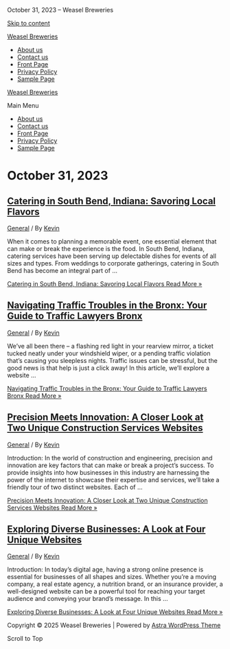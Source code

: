 October 31, 2023 – Weasel Breweries


[Skip to content](#content "Skip to content")

[Weasel Breweries](https://www.weaselbreweries.com/)

* [About us](https://www.weaselbreweries.com/about-us/)
* [Contact us](https://www.weaselbreweries.com/contact-us/)
* [Front Page](https://www.weaselbreweries.com/)
* [Privacy Policy](https://www.weaselbreweries.com/privacy-policy-2/)
* [Sample Page](https://www.weaselbreweries.com/sample-page/)

[Weasel Breweries](https://www.weaselbreweries.com/)

Main Menu

* [About us](https://www.weaselbreweries.com/about-us/)
* [Contact us](https://www.weaselbreweries.com/contact-us/)
* [Front Page](https://www.weaselbreweries.com/)
* [Privacy Policy](https://www.weaselbreweries.com/privacy-policy-2/)
* [Sample Page](https://www.weaselbreweries.com/sample-page/)

October 31, 2023
================

[Catering in South Bend, Indiana: Savoring Local Flavors](https://www.weaselbreweries.com/catering-in-south-bend-indiana-savoring-local-flavors/)
-------------------------------------------------------------------------------------------------------------------------------------------------

[General](https://www.weaselbreweries.com/category/general/) / By  [Kevin](https://www.weaselbreweries.com/author/Kevin/ "View all posts by Kevin")

When it comes to planning a memorable event, one essential element that can make or break the experience is the food. In South Bend, Indiana, catering services have been serving up delectable dishes for events of all sizes and types. From weddings to corporate gatherings, catering in South Bend has become an integral part of …

[Catering in South Bend, Indiana: Savoring Local Flavors Read More »](https://www.weaselbreweries.com/catering-in-south-bend-indiana-savoring-local-flavors/)

[Navigating Traffic Troubles in the Bronx: Your Guide to Traffic Lawyers Bronx](https://www.weaselbreweries.com/navigating-traffic-troubles-in-the-bronx-your-guide-to-traffic-lawyers-bronx/)
----------------------------------------------------------------------------------------------------------------------------------------------------------------------------------------------

[General](https://www.weaselbreweries.com/category/general/) / By  [Kevin](https://www.weaselbreweries.com/author/Kevin/ "View all posts by Kevin")

We’ve all been there – a flashing red light in your rearview mirror, a ticket tucked neatly under your windshield wiper, or a pending traffic violation that’s causing you sleepless nights. Traffic issues can be stressful, but the good news is that help is just a click away! In this article, we’ll explore a website …

[Navigating Traffic Troubles in the Bronx: Your Guide to Traffic Lawyers Bronx Read More »](https://www.weaselbreweries.com/navigating-traffic-troubles-in-the-bronx-your-guide-to-traffic-lawyers-bronx/)

[Precision Meets Innovation: A Closer Look at Two Unique Construction Services Websites](https://www.weaselbreweries.com/precision-meets-innovation-a-closer-look-at-two-unique-construction-services-websites/)
----------------------------------------------------------------------------------------------------------------------------------------------------------------------------------------------------------------

[General](https://www.weaselbreweries.com/category/general/) / By  [Kevin](https://www.weaselbreweries.com/author/Kevin/ "View all posts by Kevin")

Introduction: In the world of construction and engineering, precision and innovation are key factors that can make or break a project’s success. To provide insights into how businesses in this industry are harnessing the power of the internet to showcase their expertise and services, we’ll take a friendly tour of two distinct websites. Each of …

[Precision Meets Innovation: A Closer Look at Two Unique Construction Services Websites Read More »](https://www.weaselbreweries.com/precision-meets-innovation-a-closer-look-at-two-unique-construction-services-websites/)

[Exploring Diverse Businesses: A Look at Four Unique Websites](https://www.weaselbreweries.com/exploring-diverse-businesses-a-look-at-four-unique-websites/)
------------------------------------------------------------------------------------------------------------------------------------------------------------

[General](https://www.weaselbreweries.com/category/general/) / By  [Kevin](https://www.weaselbreweries.com/author/Kevin/ "View all posts by Kevin")

Introduction: In today’s digital age, having a strong online presence is essential for businesses of all shapes and sizes. Whether you’re a moving company, a real estate agency, a nutrition brand, or an insurance provider, a well-designed website can be a powerful tool for reaching your target audience and conveying your brand’s message. In this …

[Exploring Diverse Businesses: A Look at Four Unique Websites Read More »](https://www.weaselbreweries.com/exploring-diverse-businesses-a-look-at-four-unique-websites/)



Copyright © 2025 Weasel Breweries | Powered by [Astra WordPress Theme](https://wpastra.com/)



Scroll to Top